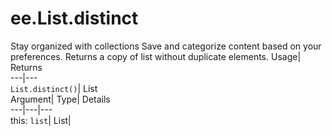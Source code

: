  
#  ee.List.distinct 
Stay organized with collections  Save and categorize content based on your preferences. 
Returns a copy of list without duplicate elements. Usage| Returns  
---|---  
`List.distinct()`| List  
Argument| Type| Details  
---|---|---  
this: `list`| List|   

